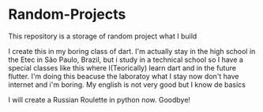 # Random-Projects
This repository is a storage of random project what I build

I create this in my boring class of dart. I'm actually stay in the high school in the Etec in São Paulo, Brazil, but i study in a technical school so I have a special classes like this where I(Teorically) learn dart and in the future flutter. I'm doing this beacuse the laboratoy what I stay now don't have internet and i'm boring.
My english is not very good but I know de basics

I will create a Russian Roulette in python now. Goodbye!
